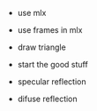 + use mlx
+ use frames in mlx
+ draw triangle
+ start the good stuff

+ specular reflection
+ difuse reflection
